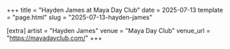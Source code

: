 +++
title = "Hayden James at Maya Day Club"
date = 2025-07-13
template = "page.html"
slug = "2025-07-13-hayden-james"

[extra]
artist = "Hayden James"
venue = "Maya Day Club"
venue_url = "https://mayadayclub.com/"
+++
